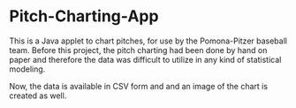 # Pitch-Charting-App

This is a Java applet to chart pitches, for use by the Pomona-Pitzer baseball team. Before this project, the pitch charting had been done by hand on paper and therefore the data was difficult to utilize in any kind of statistical modeling. 

Now, the data is available in CSV form and and an image of the chart is created as well. 
